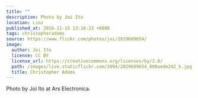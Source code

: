 ```yaml
---
title: ""
description: Photo by Joi Ito
location: Linz
published_at: 2016-11-15 13:18:23 +0800
tags: christopheradams
source: https://www.flickr.com/photos/joi/2829609654/
image:
  author: Joi Ito
  license: CC BY
  license_url: https://creativecommons.org/licenses/by/2.0/
  path: /images/live.staticflickr.com/3094/2829609654_800aede242_k.jpg
  title: Christopher Adams
---
```


Photo by Joi Ito at Ars Electronica.
